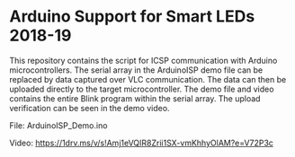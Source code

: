 # Arduino Support for Smart LEDs 2018-19

This repository contains the script for ICSP communication with Arduino microcontrollers. The serial array in the ArduinoISP demo file can be replaced by data captured over VLC communication. The data can then be uploaded directly to the target microcontroller. The demo file and video contains the entire Blink program within the serial array. The upload verification can be seen in the demo video.

File: ArduinoISP_Demo.ino

Video: https://1drv.ms/v/s!Amj1eVQIR8Zrii1SX-vmKhhyOlAM?e=V72P3c
